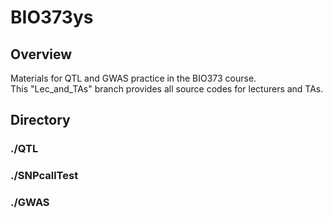 # BIO373ys
## Overview  
Materials for QTL and GWAS practice in the BIO373 course.  
This "Lec_and_TAs" branch provides all source codes for lecturers and TAs.   

## Directory  
### ./QTL  

### ./SNPcallTest  

### ./GWAS  



